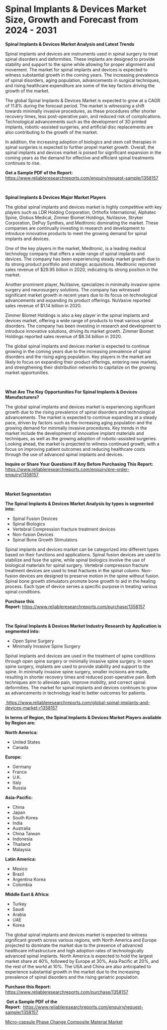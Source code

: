 <p><h1>Spinal Implants & Devices Market Size, Growth and Forecast from 2024 - 2031</h1></p><p><strong>Spinal Implants & Devices Market Analysis and Latest Trends</strong></p>
<p><p>Spinal implants and devices are instruments used in spinal surgery to treat spinal disorders and deformities. These implants are designed to provide stability and support to the spine while allowing for proper alignment and movement. The market for spinal implants and devices is expected to witness substantial growth in the coming years. The increasing prevalence of spinal disorders, aging population, advancements in surgical techniques, and rising healthcare expenditure are some of the key factors driving the growth of the market.</p><p>The global Spinal Implants & Devices Market is expected to grow at a CAGR of 11.8% during the forecast period. The market is witnessing a shift towards minimally invasive procedures, as these procedures offer shorter recovery times, less post-operative pain, and reduced risk of complications. Technological advancements such as the development of 3D printed implants, robotic-assisted surgeries, and artificial disc replacements are also contributing to the growth of the market.</p><p>In addition, the increasing adoption of biologics and stem cell therapies in spinal surgeries is expected to further propel market growth. Overall, the spinal implants and devices market is poised for significant expansion in the coming years as the demand for effective and efficient spinal treatments continues to rise.</p></p>
<p><strong>Get a Sample PDF of the Report:&nbsp;</strong> <a href="https://www.reliableresearchreports.com/enquiry/request-sample/1358157">https://www.reliableresearchreports.com/enquiry/request-sample/1358157</a></p>
<p>&nbsp;</p>
<p><strong>Spinal Implants & Devices Major Market Players</strong></p>
<p><p>The global spinal implants and devices market is highly competitive with key players such as LDR Holding Corporation, Orthofix International, Alphatec Spine, Globus Medical, Zimmer Biomet Holdings, NuVasive, Stryker Corporation, DePuy Synthes, and Medtronic dominating the market. These companies are continually investing in research and development to introduce innovative products to meet the growing demand for spinal implants and devices.</p><p>One of the key players in the market, Medtronic, is a leading medical technology company that offers a wide range of spinal implants and devices. The company has been experiencing steady market growth due to its strong product portfolio and strategic acquisitions. Medtronic reported sales revenue of $29.95 billion in 2020, indicating its strong position in the market.</p><p>Another prominent player, NuVasive, specializes in minimally invasive spine surgery and neurosurgery solutions. The company has witnessed significant market growth in recent years due to its focus on technological advancements and expanding its product offerings. NuVasive reported sales revenue of $1.14 billion in 2020.</p><p>Zimmer Biomet Holdings is also a key player in the spinal implants and devices market, offering a wide range of products to treat various spinal disorders. The company has been investing in research and development to introduce innovative solutions, driving its market growth. Zimmer Biomet Holdings reported sales revenue of $8.34 billion in 2020.</p><p>The global spinal implants and devices market is expected to continue growing in the coming years due to the increasing prevalence of spinal disorders and the rising aging population. Key players in the market are likely to focus on expanding their product offerings, entering new markets, and strengthening their distribution networks to capitalize on the growing market opportunities.</p></p>
<p>&nbsp;</p>
<p><strong>What Are The Key Opportunities For Spinal Implants & Devices Manufacturers?</strong></p>
<p><p>The global spinal implants and devices market is experiencing significant growth due to the rising prevalence of spinal disorders and technological advancements. The market is expected to continue expanding at a steady pace, driven by factors such as the increasing aging population and the growing demand for minimally invasive procedures. Key trends in the market include the development of innovative implant materials and techniques, as well as the growing adoption of robotic-assisted surgeries. Looking ahead, the market is projected to witness continued growth, with a focus on improving patient outcomes and reducing healthcare costs through the use of advanced spinal implants and devices.</p></p>
<p><strong>Inquire or Share Your Questions If Any Before Purchasing This Report:</strong> <a href="https://www.reliableresearchreports.com/enquiry/pre-order-enquiry/1358157">https://www.reliableresearchreports.com/enquiry/pre-order-enquiry/1358157</a></p>
<p>&nbsp;</p>
<p><strong>Market Segmentation</strong></p>
<p><strong>The Spinal Implants & Devices Market Analysis by types is segmented into:</strong></p>
<p><ul><li>Spinal Fusion Devices</li><li>Spinal Biologics</li><li>Vertebral Compression fracture treatment devices</li><li>Non-fusion Devices</li><li>Spinal Bone Growth Stimulators</li></ul></p>
<p><p>Spinal implants and devices market can be categorized into different types based on their functions and applications. Spinal fusion devices are used to stabilize and fuse the spine, while spinal biologics involve the use of biological materials for spinal surgery. Vertebral compression fracture treatment devices are used to treat fractures in the spinal column. Non-fusion devices are designed to preserve motion in the spine without fusion. Spinal bone growth stimulators promote bone growth to aid in the healing process. Each type of device serves a specific purpose in treating various spinal conditions.</p></p>
<p><strong>Purchase this Report:&nbsp;</strong><a href="https://www.reliableresearchreports.com/purchase/1358157">https://www.reliableresearchreports.com/purchase/1358157</a></p>
<p>&nbsp;</p>
<p><strong>The Spinal Implants & Devices Market Industry Research by Application is segmented into:</strong></p>
<p><ul><li>Open Spine Surgery</li><li>Minimally Invasive Spine Surgery</li></ul></p>
<p><p>Spinal implants and devices are used in the treatment of spine conditions through open spine surgery or minimally invasive spine surgery. In open spine surgery, implants are used to provide stability and support to the spine. In minimally invasive spine surgery, smaller incisions are made, resulting in shorter recovery times and reduced post-operative pain. Both techniques aim to alleviate pain, improve mobility, and correct spinal deformities. The market for spinal implants and devices continues to grow as advancements in technology lead to better outcomes for patients.</p></p>
<p><a href="https://www.reliableresearchreports.com/global-spinal-implants-and-devices-market-r1358157">&nbsp;https://www.reliableresearchreports.com/global-spinal-implants-and-devices-market-r1358157</a></p>
<p><strong>In terms of Region, the Spinal Implants & Devices Market Players available by Region are:</strong></p>
<p>
    <p> <strong> North America: </strong>
        <ul>
            <li>United States</li>
            <li>Canada</li>
        </ul>
        </p> 
    <p> <strong> Europe: </strong>
        <ul>
            <li>Germany</li>
            <li>France</li>
            <li>U.K.</li>
            <li>Italy</li>
            <li>Russia</li>
        </ul>
        </p> 
    <p> <strong> Asia-Pacific: </strong>
        <ul>
            <li>China</li>
            <li>Japan</li>
            <li>South Korea</li>
            <li>India</li>
            <li>Australia</li>
            <li>China Taiwan</li>
            <li>Indonesia</li>
            <li>Thailand</li>
            <li>Malaysia</li>
        </ul>
        </p> 
    <p> <strong> Latin America: </strong>
        <ul>
            <li>Mexico</li>
            <li>Brazil</li>
            <li>Argentina Korea</li>
            <li>Colombia</li>
        </ul>
        </p> 
    <p> <strong> Middle East & Africa: </strong>
        <ul>
            <li>Turkey</li>
            <li>Saudi</li>
            <li>Arabia</li>
            <li>UAE</li>
            <li>Korea</li>
        </ul>
    </p>
    </p>
<p><p>The global spinal implants and devices market is expected to witness significant growth across various regions, with North America and Europe projected to dominate the market due to the presence of advanced healthcare infrastructure and high adoption rates of technologically advanced spinal implants. North America is expected to hold the largest market share at 40%, followed by Europe at 30%, Asia Pacific at 20%, and the rest of the world at 10%. The USA and China are also anticipated to experience substantial growth in the market due to the increasing prevalence of spinal disorders and the rising geriatric population.</p></p>
<p><strong>Purchase this Report: </strong><a href="https://www.reliableresearchreports.com/purchase/1358157">https://www.reliableresearchreports.com/purchase/1358157</a></p>
<p>&nbsp;<strong>Get a Sample PDF of the Report:&nbsp;&nbsp;</strong><a href="https://www.reliableresearchreports.com/enquiry/request-sample/1358157">https://www.reliableresearchreports.com/enquiry/request-sample/1358157</a></p>
<p><strong></strong></p>
<p><p><a href="https://issuu.com/reportprime-2/docs/micro-capsule-phase-change-composite-material-mark">Micro-capsule Phase Change Composite Material Market</a></p></p>